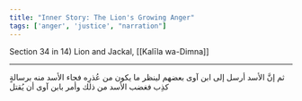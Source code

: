 ```yaml
---
title: "Inner Story: The Lion's Growing Anger"
tags: ['anger', 'justice', "narration"]
---
```


 Section 34 in 14) Lion and Jackal, [[Kalīla wa-Dimna]]

---
ثم إنَّ الأسد أرسل إلى ابن آوى بعضهم لينظر ما يكون من عُذرِه فجاء الأسد منه برسالةٍ كذِب فغضب الأسد من ذلك وأمر بابن آوى أن يُقتل
